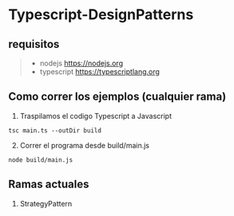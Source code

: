 # Typescript-DesignPatterns

##  requisitos
> - nodejs <a href="#" onclick='window.open("https://nodejs.org");return false;'>https://nodejs.org</a>
> - typescript <a href="#" onclick='window.open("http://www.typescriptlang.org/");return false;'>https://typescriptlang.org</a>

## Como correr los ejemplos (cualquier rama)

1. Traspilamos el codigo Typescript a Javascript

```
tsc main.ts --outDir build
```

2. Correr el programa desde build/main.js

```
node build/main.js
```

## Ramas actuales

1. StrategyPattern
